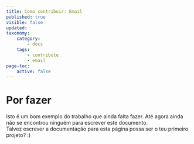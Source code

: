 ```yaml
---
title: Como contribuir: Email
published: true
visible: false
updated:
taxonomy:
    category:
        - docs
    tags:
        - contribute
        - email
page-toc:
    active: false
---
```



# Por fazer

Isto é um bom exemplo do trabalho que ainda falta fazer. Até agora ainda não se encontrou ninguém para escrever este documento.<br>
Talvez escrever a documentação para esta página possa ser o teu primeiro projeto? :)
